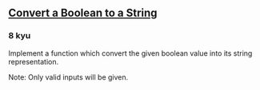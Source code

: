 <h2><a href=https://www.codewars.com/kata/551b4501ac0447318f0009cd/train/python/68b9e2acc5684607f77c1334 target="_blank">Convert a Boolean to a String</a></h2><h3>8 kyu</h3><p>Implement a function which convert the given boolean value into its string representation.</p><p>Note: Only valid inputs will be given.</p>